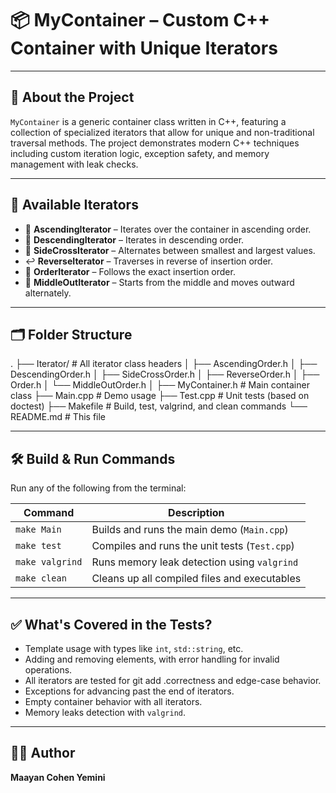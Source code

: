 # 📦 MyContainer – Custom C++ Container with Unique Iterators

---

## 🧾 About the Project

`MyContainer` is a generic container class written in C++, featuring a collection of specialized iterators that allow for unique and non-traditional traversal methods. The project demonstrates modern C++ techniques including custom iteration logic, exception safety, and memory management with leak checks.

---

## 🔁 Available Iterators

- 🔼 **AscendingIterator** – Iterates over the container in ascending order.
- 🔽 **DescendingIterator** – Iterates in descending order.
- 🔀 **SideCrossIterator** – Alternates between smallest and largest values.
- ↩️ **ReverseIterator** – Traverses in reverse of insertion order.
- 🔁 **OrderIterator** – Follows the exact insertion order.
- 🎯 **MiddleOutIterator** – Starts from the middle and moves outward alternately.

---

## 🗂️ Folder Structure
.
├── Iterator/ # All iterator class headers
│ ├── AscendingOrder.h
│ ├── DescendingOrder.h
│ ├── SideCrossOrder.h
│ ├── ReverseOrder.h
│ ├── Order.h
│ └── MiddleOutOrder.h
│
├── MyContainer.h # Main container class
├── Main.cpp # Demo usage
├── Test.cpp # Unit tests (based on doctest)
├── Makefile # Build, test, valgrind, and clean commands
└── README.md # This file

---

## 🛠️ Build & Run Commands

Run any of the following from the terminal:

| Command         | Description                                        |
|----------------|----------------------------------------------------|
| `make Main`     | Builds and runs the main demo (`Main.cpp`)         |
| `make test`     | Compiles and runs the unit tests (`Test.cpp`)      |
| `make valgrind` | Runs memory leak detection using `valgrind`        |
| `make clean`    | Cleans up all compiled files and executables       |

---

## ✅ What's Covered in the Tests?

- Template usage with types like `int`, `std::string`, etc.
- Adding and removing elements, with error handling for invalid operations.
- All iterators are tested for git add .correctness and edge-case behavior.
- Exceptions for advancing past the end of iterators.
- Empty container behavior with all iterators.
- Memory leaks detection with `valgrind`.

---

## 👩‍💻 Author

**Maayan Cohen Yemini**
